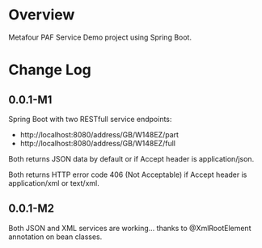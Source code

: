 Overview
========
Metafour PAF Service Demo project using Spring Boot.

Change Log
==========
0.0.1-M1
--------
Spring Boot with two RESTfull service endpoints:

*   http://localhost:8080/address/GB/W148EZ/part
*   http://localhost:8080/address/GB/W148EZ/full

Both returns JSON data by default or if Accept header is application/json.

Both returns HTTP error code 406 (Not Acceptable) if Accept header is application/xml or text/xml.

0.0.1-M2
--------
Both JSON and XML services are working... thanks to @XmlRootElement annotation on bean classes.